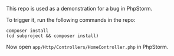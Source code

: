 This repo is used as a demonstration for a bug in PhpStorm.

To trigger it, run the following commands in the repo:

```
composer install
(cd subproject && composer install)
```

Now open `app/Http/Controllers/HomeController.php` in PhpStorm.

